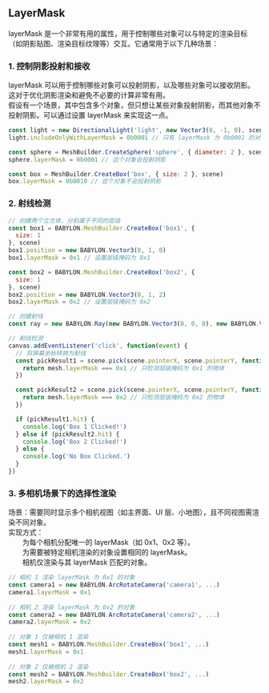 ## LayerMask

layerMask 是一个非常有用的属性，用于控制哪些对象可以与特定的渲染目标（如阴影贴图、渲染目标纹理等）交互。它通常用于以下几种场景：   

### 1. 控制阴影投射和接收      
layerMask 可以用于控制哪些对象可以投射阴影，以及哪些对象可以接收阴影。这对于优化阴影渲染和避免不必要的计算非常有用。    
假设有一个场景，其中包含多个对象，但只想让某些对象投射阴影，而其他对象不投射阴影。可以通过设置 layerMask 来实现这一点。    
```javascript
const light = new DirectionalLight('light', new Vector3(0, -1, 0), scene)
light.includeOnlyWithLayerMask = 0b0001 // 只有 layerMask 为 0b0001 的对象会投射阴影

const sphere = MeshBuilder.CreateSphere('sphere', { diameter: 2 }, scene)
sphere.layerMask = 0b0001 // 这个对象会投射阴影

const box = MeshBuilder.CreateBox('box', { size: 2 }, scene)
box.layerMask = 0b0010 // 这个对象不会投射阴影
```

### 2. 射线检测

```javascript
// 创建两个立方体，分别属于不同的层级
const box1 = BABYLON.MeshBuilder.CreateBox('box1', {
  size: 1
}, scene)
box1.position = new BABYLON.Vector3(0, 1, 0)
box1.layerMask = 0x1 // 设置层级掩码为 0x1

const box2 = BABYLON.MeshBuilder.CreateBox('box2', {
  size: 1
}, scene)
box2.position = new BABYLON.Vector3(0, 1, 2)
box2.layerMask = 0x2 // 设置层级掩码为 0x2

// 创建射线
const ray = new BABYLON.Ray(new BABYLON.Vector3(0, 0, 0), new BABYLON.Vector3(0, 0, 1))

// 射线检测
canvas.addEventListener('click', function(event) {
  // 将屏幕坐标转换为射线
  const pickResult1 = scene.pick(scene.pointerX, scene.pointerY, function(mesh) {
    return mesh.layerMask === 0x1 // 只检测层级掩码为 0x1 的物体
  })

  const pickResult2 = scene.pick(scene.pointerX, scene.pointerY, function(mesh) {
    return mesh.layerMask === 0x2 // 只检测层级掩码为 0x2 的物体
  })

  if (pickResult1.hit) {
    console.log('Box 1 Clicked!')
  } else if (pickResult2.hit) {
    console.log('Box 2 Clicked!')
  } else {
    console.log('No Box Clicked.')
  }
})
```

### 3. 多相机场景下的选择性渲染
场景：需要同时显示多个相机视图（如主界面、UI 层、小地图），且不同视图需渲染不同对象。   
实现方式：   
&emsp;&emsp;为每个相机分配唯一的 layerMask（如 0x1、0x2 等）。   
&emsp;&emsp;为需要被特定相机渲染的对象设置相同的 layerMask。    
&emsp;&emsp;相机仅渲染与其 layerMask 匹配的对象。   

```javascript
// 相机 1 渲染 layerMask 为 0x1 的对象
const camera1 = new BABYLON.ArcRotateCamera('camera1', ...)
camera1.layerMask = 0x1
 
// 相机 2 渲染 layerMask 为 0x2 的对象
const camera2 = new BABYLON.ArcRotateCamera('camera2', ...)
camera2.layerMask = 0x2
 
// 对象 1 仅被相机 1 渲染
const mesh1 = BABYLON.MeshBuilder.CreateBox('box1', ...)
mesh1.layerMask = 0x1
 
// 对象 2 仅被相机 2 渲染
const mesh2 = BABYLON.MeshBuilder.CreateBox('box2', ...)
mesh2.layerMask = 0x2
```